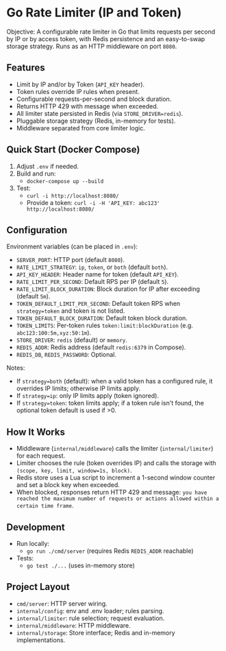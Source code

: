# Go Rate Limiter (IP and Token)

Objective: A configurable rate limiter in Go that limits requests per second by IP or by access token, with Redis persistence and an easy-to-swap storage strategy. Runs as an HTTP middleware on port `8080`.

## Features

- Limit by IP and/or by Token (`API_KEY` header).
- Token rules override IP rules when present.
- Configurable requests-per-second and block duration.
- Returns HTTP 429 with message when exceeded.
- All limiter state persisted in Redis (via `STORE_DRIVER=redis`).
- Pluggable storage strategy (Redis, in-memory for tests).
- Middleware separated from core limiter logic.

## Quick Start (Docker Compose)

1. Adjust `.env` if needed.
2. Build and run:
   - `docker-compose up --build`
3. Test:
   - `curl -i http://localhost:8080/`
   - Provide a token: `curl -i -H 'API_KEY: abc123' http://localhost:8080/`

## Configuration

Environment variables (can be placed in `.env`):

- `SERVER_PORT`: HTTP port (default `8080`).
- `RATE_LIMIT_STRATEGY`: `ip`, `token`, or `both` (default `both`).
- `API_KEY_HEADER`: Header name for token (default `API_KEY`).
- `RATE_LIMIT_PER_SECOND`: Default RPS per IP (default `5`).
- `RATE_LIMIT_BLOCK_DURATION`: Block duration for IP after exceeding (default `5m`).
- `TOKEN_DEFAULT_LIMIT_PER_SECOND`: Default token RPS when `strategy=token` and token is not listed.
- `TOKEN_DEFAULT_BLOCK_DURATION`: Default token block duration.
- `TOKEN_LIMITS`: Per-token rules `token:limit:blockDuration` (e.g. `abc123:100:5m,xyz:50:1m`).
- `STORE_DRIVER`: `redis` (default) or `memory`.
- `REDIS_ADDR`: Redis address (default `redis:6379` in Compose).
- `REDIS_DB`, `REDIS_PASSWORD`: Optional.

Notes:
- If `strategy=both` (default): when a valid token has a configured rule, it overrides IP limits; otherwise IP limits apply.
- If `strategy=ip`: only IP limits apply (token ignored).
- If `strategy=token`: token limits apply; if a token rule isn't found, the optional token default is used if >0.

## How It Works

- Middleware (`internal/middleware`) calls the limiter (`internal/limiter`) for each request.
- Limiter chooses the rule (token overrides IP) and calls the storage with `(scope, key, limit, window=1s, block)`.
- Redis store uses a Lua script to increment a 1-second window counter and set a block key when exceeded.
- When blocked, responses return HTTP 429 and message: `you have reached the maximum number of requests or actions allowed within a certain time frame`.

## Development

- Run locally:
  - `go run ./cmd/server` (requires Redis `REDIS_ADDR` reachable)
- Tests:
  - `go test ./...` (uses in-memory store)

## Project Layout

- `cmd/server`: HTTP server wiring.
- `internal/config`: env and .env loader; rules parsing.
- `internal/limiter`: rule selection; request evaluation.
- `internal/middleware`: HTTP middleware.
- `internal/storage`: Store interface; Redis and in-memory implementations.
